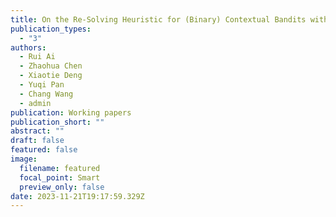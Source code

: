 ```yaml
---
title: On the Re-Solving Heuristic for (Binary) Contextual Bandits with Knapsacks
publication_types:
  - "3"
authors:
  - Rui Ai
  - Zhaohua Chen
  - Xiaotie Deng
  - Yuqi Pan
  - Chang Wang
  - admin
publication: Working papers
publication_short: ""
abstract: ""
draft: false
featured: false
image:
  filename: featured
  focal_point: Smart
  preview_only: false
date: 2023-11-21T19:17:59.329Z
---
```

